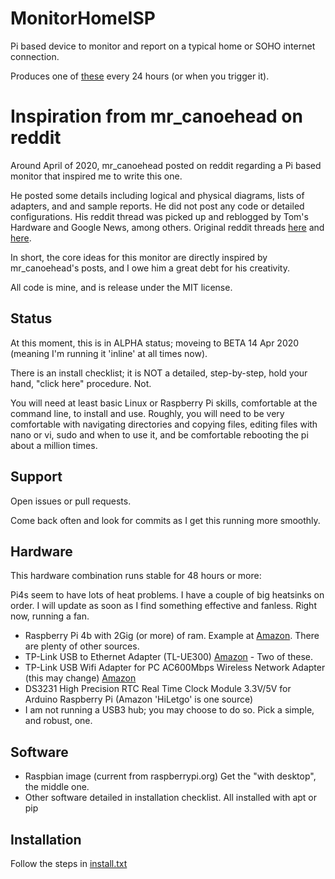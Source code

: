 # MonitorHomeISP

Pi based device to monitor and report on a typical home or SOHO internet connection. 

Produces one of [these](https://github.com/DanalEstes/MonitorHomeISP/blob/master/dailyReport.pdf) every 24 hours (or when you trigger it). 


# Inspiration from mr_canoehead on reddit
Around April of 2020, mr_canoehead posted on reddit regarding a Pi based monitor that inspired me to write this one. 

He posted some details including logical and physical diagrams, lists of adapters, and and sample reports.  He did not post any code or detailed configurations.  His reddit thread was picked up and reblogged by Tom's Hardware and Google News, among others. Original reddit threads 
[here](https://www.reddit.com/r/raspberry_pi/comments/fqs1fj/a_network_performance_monitor_for_my_home_network/ "reddit/r/raspberry_pi")
and
[here](https://old.reddit.com/r/linux/comments/fq4s49/having_some_fun_with_network_namespaces_built_a/ "reddit/r/linux").

In short, the core ideas for this monitor are directly inspired by mr_canoehead's posts, and I owe him a great debt for his creativity.

All code is mine, and is release under the MIT license. 

## Status

At this moment, this is in ALPHA status; moveing to BETA 14 Apr 2020 (meaning I'm running it 'inline' at all times now).  

There is an install checklist; it is NOT a detailed, step-by-step, hold your hand, "click here" procedure. Not. 

You will need at least basic Linux or Raspberry Pi skills, comfortable at the command line, to install and use. Roughly, you will need to be very comfortable with navigating directories and copying files, editing files with nano or vi, sudo and when to use it, and be comfortable rebooting the pi about a million times. 

## Support
Open issues or pull requests.

Come back often and look for commits as I get this running more smoothly.  

## Hardware
This hardware combination runs stable for 48 hours or more: 

Pi4s seem to have lots of heat problems.  I have a couple of big heatsinks on order.  I will update as soon as I find something effective and fanless. Right now, running a fan. 

* Raspberry Pi 4b with 2Gig (or more) of ram.  Example at [Amazon](https://www.amazon.com/gp/product/B07V2B4W63).  There are plenty of other sources.
* TP-Link USB to Ethernet Adapter (TL-UE300) [Amazon](https://www.amazon.com/gp/product/B00YUU3KC6) -  Two of these.
* TP-Link USB Wifi Adapter for PC AC600Mbps Wireless Network Adapter (this may change) [Amazon](https://www.amazon.com/gp/product/B07P5PRK7J)
* DS3231 High Precision RTC Real Time Clock Module 3.3V/5V for Arduino Raspberry Pi (Amazon 'HiLetgo' is one source)
* I am not running a USB3 hub; you may choose to do so.  Pick a simple, and robust, one. 

## Software
* Raspbian image (current from raspberrypi.org)  Get the "with desktop", the middle one. 
* Other software detailed in installation checklist. All installed with apt or pip

## Installation
Follow the steps in [install.txt](https://github.com/DanalEstes/MonitorHomeISP/blob/master/install.txt)

